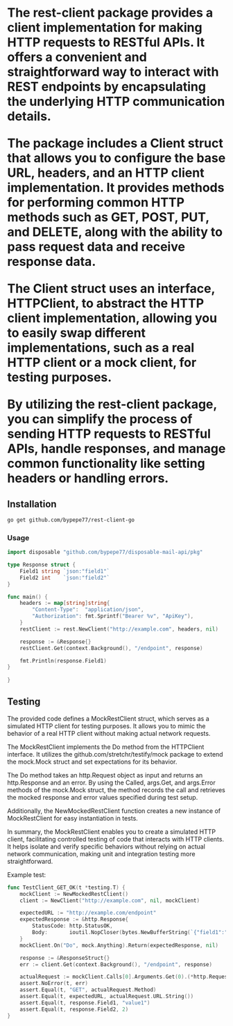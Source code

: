 
 <h1 The rest-client package for Go </h1>
 
The rest-client package provides a client implementation for making HTTP requests to RESTful APIs. It offers a convenient and straightforward way to interact with REST endpoints by encapsulating the underlying HTTP communication details.

The package includes a Client struct that allows you to configure the base URL, headers, and an HTTP client implementation. It provides methods for performing common HTTP methods such as GET, POST, PUT, and DELETE, along with the ability to pass request data and receive response data.

The Client struct uses an interface, HTTPClient, to abstract the HTTP client implementation, allowing you to easily swap different implementations, such as a real HTTP client or a mock client, for testing purposes.

By utilizing the rest-client package, you can simplify the process of sending HTTP requests to RESTful APIs, handle responses, and manage common functionality like setting headers or handling errors.


## Installation
```bash
go get github.com/bypepe77/rest-client-go
```

### Usage

```go
import disposable "github.com/bypepe77/disposable-mail-api/pkg"

type Response struct {
	Field1 string `json:"field1"`
	Field2 int    `json:"field2"`
}

func main() {
	headers := map[string]string{
		"Content-Type":  "application/json",
		"Authorization": fmt.Sprintf("Bearer %v", "ApiKey"),
	}
	restClient := rest.NewClient("http://example.com", headers, nil)

	response := &Response{}
	restClient.Get(context.Background(), "/endpoint", response)

	fmt.Println(response.Field1)
}
  
}
```

## Testing

The provided code defines a MockRestClient struct, which serves as a simulated HTTP client for testing purposes. It allows you to mimic the behavior of a real HTTP client without making actual network requests.

The MockRestClient implements the Do method from the HTTPClient interface. It utilizes the github.com/stretchr/testify/mock package to extend the mock.Mock struct and set expectations for its behavior.

The Do method takes an http.Request object as input and returns an http.Response and an error. By using the Called, args.Get, and args.Error methods of the mock.Mock struct, the method records the call and retrieves the mocked response and error values specified during test setup.

Additionally, the NewMockedRestClient function creates a new instance of MockRestClient for easy instantiation in tests.

In summary, the MockRestClient enables you to create a simulated HTTP client, facilitating controlled testing of code that interacts with HTTP clients. It helps isolate and verify specific behaviors without relying on actual network communication, making unit and integration testing more straightforward.

Example test: 

```go
func TestClient_GET_OK(t *testing.T) {
	mockClient := NewMockedRestClient()
	client := NewClient("http://example.com", nil, mockClient)

	expectedURL := "http://example.com/endpoint"
	expectedResponse := &http.Response{
		StatusCode: http.StatusOK,
		Body:       ioutil.NopCloser(bytes.NewBufferString(`{"field1":"value1","field2":2}`)),
	}
	mockClient.On("Do", mock.Anything).Return(expectedResponse, nil)

	response := &ResponseStruct{}
	err := client.Get(context.Background(), "/endpoint", response)

	actualRequest := mockClient.Calls[0].Arguments.Get(0).(*http.Request)
	assert.NoError(t, err)
	assert.Equal(t, "GET", actualRequest.Method)
	assert.Equal(t, expectedURL, actualRequest.URL.String())
	assert.Equal(t, response.Field1, "value1")
	assert.Equal(t, response.Field2, 2)
}
```
